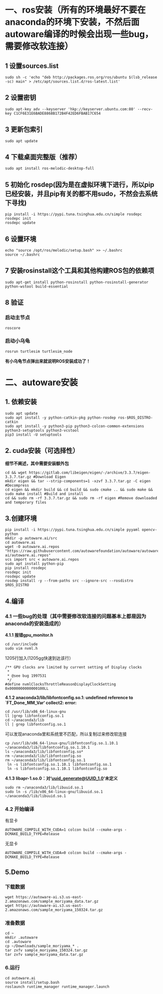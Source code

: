# 一、ros安装（所有的环境最好不要在anaconda的环境下安装，不然后面autoware编译的时候会出现一些bug，需要修改软连接）
## 1 设置sources.list
```
sudo sh -c 'echo "deb http://packages.ros.org/ros/ubuntu $(lsb_release -sc) main" > /etc/apt/sources.list.d/ros-latest.list'
```

## 2 设置密钥
```
sudo apt-key adv --keyserver 'hkp://keyserver.ubuntu.com:80' --recv-key C1CF6E31E6BADE8868B172B4F42ED6FBAB17C654
```

## 3 更新包索引
```
sudo apt update
```

## 4 下载桌面完整版（推荐）
```
sudo apt install ros-melodic-desktop-full
```

## 5 初始化 rosdep(因为是在虚拟环境下进行，所以pip已经安装，并且pip有关的都不用sudo，不然会去系统下寻找)
```
pip install -i https://pypi.tuna.tsinghua.edu.cn/simple rosdepc
rosdepc init 
rosdepc update
```

## 6 设置环境
```
echo "source /opt/ros/melodic/setup.bash" >> ~/.bashrc
source ~/.bashrc
```

## 7 安装rosinstall这个工具和其他构建ROS包的依赖项
```
sudo apt-get install python-rosinstall python-rosinstall-generator python-wstool build-essential
```

## 8 验证
### 启动主节点
```
roscore
```
### 启动小乌龟
```
rosrun turtlesim turtlesim_node 
```
**有小乌龟节点弹出来就说明ROS安装成功了！**

# 二、autoware安装
## 1. 依赖安装
```
sudo apt update
sudo apt install -y python-catkin-pkg python-rosdep ros-$ROS_DISTRO-catkin
sudo apt install -y python3-pip python3-colcon-common-extensions python3-setuptools python3-vcstool
pip3 install -U setuptools
```
## 2. cuda安装（可选择性）
**细节不阐述，其中需要安装额外包**
```
cd && wget https://gitlab.com/libeigen/eigen/-/archive/3.3.7/eigen-3.3.7.tar.gz #Download Eigen
mkdir eigen && tar --strip-components=1 -xzvf 3.3.7.tar.gz -C eigen #Decompress
cd eigen && mkdir build && cd build && sudo cmake .. && sudo make && sudo make install #Build and install
cd && sudo rm -rf 3.3.7.tar.gz && sudo rm -rf eigen #Remove downloaded and temporary files
```

## 3.创建环境
```
pip install -i https://pypi.tuna.tsinghua.edu.cn/simple pyyaml opencv-python
mkdir -p autoware.ai/src
cd autoware.ai
wget -O autoware.ai.repos "https://raw.githubusercontent.com/autowarefoundation/autoware/autoware-ai/autoware.ai.repos"
vcs import src < autoware.ai.repos
sudo apt install python-pip
pip install rosdepc
rosdepc init
rosdepc update
rosdep install -y --from-paths src --ignore-src --rosdistro $ROS_DISTRO
```

## 4.编译
### 4.1 一些bug的处理（其中需要修改软连接的问题基本上都是因为anaconda的安装造成的）
**4.1.1 报错gpu_monitor.h**
```
cd /usr/include
sudo vim nvml.h
```
1205行加入(1205gg快速到达该行）
```
/** GPU clocks are limited by current setting of Display clocks
 *
 * @see bug 1997531
 */
#define nvmlClocksThrottleReasonDisplayClockSetting       0x0000000000000100LL
```

**4.1.2 anaconda3/lib/libfontconfig.so.1: undefined reference to `FT_Done_MM_Var‘ collect2: error:**
```
cd /usr/lib/x86_64-linux-gnu
ll |grep libfontconfig.so.1
cd ~/anaconda3/lib
ll | grep libfontconfig.so.1
```
可以发现anaconda里和系统里不匹配，所以复制过来修改软连接
```
cp /usr/lib/x86_64-linux-gnu/libfontconfig.so.1.10.1 ~/anaconda3/lib/libfontconfig.so.1.10.1
ls ~/anaconda3/lib/libfontconfig.so*
rm ~/anaconda3/lib/libfontconfig.so
rm ~/anaconda3/lib/libfontconfig.so.1
 ln -s libfontconfig.so.1.10.1 libfontconfig.so.1
 ln -s libfontconfig.so.1.10.1 libfontconfig.so
```
**4.1.3 libapr-1.so.0：对‘uuid_generate@UUID_1.0’未定义**
```
sudo rm ~/anaconda3/lib/libuuid.so.1
sudo ln -s /lib/x86_64-linux-gnu/libuuid.so.1 ~/anaconda3/lib/libuuid.so.1
```

### 4.2 开始编译
有显卡
```
AUTOWARE_COMPILE_WITH_CUDA=1 colcon build --cmake-args -DCMAKE_BUILD_TYPE=Release
```
无显卡
```
AUTOWARE_COMPILE_WITH_CUDA=0 colcon build --cmake-args -DCMAKE_BUILD_TYPE=Release
```

## 5.Demo
### 下载数据
```
wget https://autoware-ai.s3.us-east-2.amazonaws.com/sample_moriyama_data.tar.gz
wget https://autoware-ai.s3.us-east-2.amazonaws.com/sample_moriyama_150324.tar.gz
```
### 准备数据
```
cd ~
mkdir .autoware
cd .autoware
cp ~/Downloads/sample_moriyama_* .
tar zxfv sample_moriyama_150324.tar.gz
tar zxfv sample_moriyama_data.tar.gz
```

### 6.运行
```
cd autoware.ai
source install/setup.bash
roslaunch runtime_manager runtime_manager.launch
 ```
